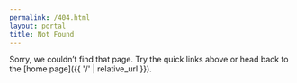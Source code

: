 ```yaml
---
permalink: /404.html
layout: portal
title: Not Found
---
```


Sorry, we couldn’t find that page. Try the quick links above or head back to the [home page]({{ '/' | relative_url }}).